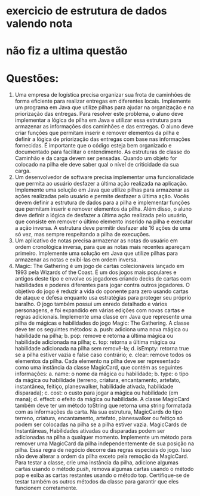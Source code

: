 # exercicio de estrutura de dados valendo nota
# não fiz a ultima questão



# Questões:
1. Uma empresa de logística precisa organizar sua frota de caminhões de forma eficiente
para realizar entregas em diferentes locais. Implemente um programa em Java que
utilize pilhas para ajudar na organização e na priorização das entregas.
Para resolver este problema, o aluno deve implementar a lógica de pilha em Java e
utilizar essa estrutura para armazenar as informações dos caminhões e das entregas. O
aluno deve criar funções que permitam inserir e remover elementos da pilha e definir a
lógica de priorização das entregas com base nas informações fornecidas. É importante
que o código esteja bem organizado e documentado para facilitar o entendimento. As
estruturas de classe do Caminhão e da carga devem ser pensadas. Quando um objeto
for colocado na pilha ele deve saber qual o nível de criticidade da sua carga.
2. Um desenvolvedor de software precisa implementar uma funcionalidade que permita
ao usuário desfazer a última ação realizada na aplicação. Implemente uma solução em
Java que utilize pilhas para armazenar as ações realizadas pelo usuário e permite
desfazer a última ação.
Vocês devem definir a estrutura de dados para a pilha e implementar funções que
permitam inserir e remover elementos da pilha. Além disso, o aluno deve definir a
lógica de desfazer a última ação realizada pelo usuário, que consiste em remover o
último elemento inserido na pilha e executar a ação inversa. A estrutura deve permitir
desfazer até 16 ações de uma só vez, mas sempre respeitando a pilha de execuções.
3. Um aplicativo de notas precisa armazenar as notas do usuário em ordem cronológica
inversa, para que as notas mais recentes apareçam primeiro. Implemente uma solução
em Java que utilize pilhas para armazenar as notas e exibi-las em ordem inversa.
4. Magic: The Gathering é um jogo de cartas colecionáveis lançado em 1993 pela Wizards
of the Coast. É um dos jogos mais populares e antigos deste tipo e envolve os
jogadores criando decks de cartas com habilidades e poderes diferentes para jogar
contra outros jogadores. O objetivo do jogo é reduzir a vida do oponente para zero
usando cartas de ataque e defesa enquanto usa estratégias para proteger seu próprio
baralho. O jogo também possui um enredo detalhado e vários personagens, e foi
expandido em várias edições com novas cartas e regras adicionais.
Implemente uma classe em Java que represente uma pilha de mágicas e habilidades do
jogo Magic: The Gathering. A classe deve ter os seguintes métodos:
a. push: adiciona uma nova mágica ou habilidade na pilha;
b. pop: remove e retorna a última mágica ou habilidade adicionada na pilha;
c. top: retorna a última mágica ou habilidade adicionada na pilha sem removê-la;
d. isEmpty: retorna true se a pilha estiver vazia e false caso contrário;
e. clear: remove todos os elementos da pilha.
Cada elemento na pilha deve ser representado como uma instância da classe
MagicCard, que contém as seguintes informações:
a. name: o nome da mágica ou habilidade;
b. type: o tipo da mágica ou habilidade (terreno, criatura, encantamento,
artefato, instantânea, feitiço, planeswalker, habilidade ativada, habilidade
disparada);
c. cost: o custo para jogar a mágica ou habilidade (em mana);
d. effect: o efeito da mágica ou habilidade.
A classe MagicCard também deve ter um método toString que retorna uma string
formatada com as informações da carta. Na sua estrutura, MagicCards do tipo terreno,
criatura, encantamento, artefato, planeswalker ou feitiço só podem ser colocadas na
pilha se a pilha estiver vazia. MagicCards de Instantâneas, Habilidades ativadas ou
disparadas podem ser adicionadas na pilha a qualquer momento.
Implemente um método para remover uma MagicCard da pilha independentemente
de sua posição na pilha. Essa regra de negócio decorre das regras especiais do jogo.
Isso não deve alterar a ordem da pilha exceto pela remoção da MagicCard.
Para testar a classe, crie uma instância da pilha, adicione algumas cartas usando o
método push, remova algumas cartas usando o método pop e exiba as cartas restantes
usando o método top. Certifique-se de testar também os outros métodos da classe
para garantir que eles funcionem corretamente.
